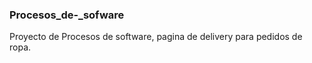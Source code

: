 ### Procesos_de-_sofware

Proyecto de Procesos de software, pagina de delivery para pedidos de ropa.
